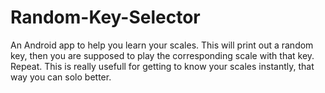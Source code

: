 # Random-Key-Selector
An Android app to help you learn your scales.
This will print out a random key, then you are supposed to play the corresponding scale with that key.
Repeat.
This is really usefull for getting to know your scales instantly,
that way you can solo better.
